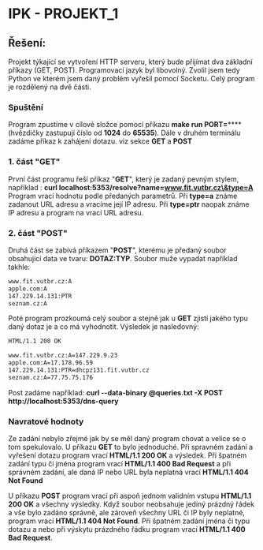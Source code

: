 # IPK - PROJEKT_1
## Řešení:
Projekt týkající se vytvoření HTTP serveru, který bude přijímat dva základní příkazy (GET, POST).
Programovací jazyk byl libovolný. Zvolil jsem tedy Python ve kterém jsem daný problém vyřešil pomocí Socketu. Celý program je rozdělený na dvě části.
### Spuštění
Program zpustíme v cílové složce pomocí příkazu **make run PORT=****** (hvězdičky zastupují číslo od **1024** do **65535**). Dále v druhém terminálu zadáme příkaz k zahájení dotazu. viz sekce **GET** a **POST**
### 1. část "GET"
První část programu řeší příkaz "**GET**", který je zadaný pevným stylem, například : **curl localhost:5353/resolve?name=www.fit.vutbr.cz\&type=A**
Program vrací hodnotu podle předaných parametrů. Při **type=a** známe zadanout URL adresu a vracíme její IP adresu. Při **type=ptr** naopak známe IP adresu a program na vrací URL adresu.

### 2. část "POST"
Druhá část se zabívá příkazem "**POST**", kterému je předaný soubor obsahujicí data ve tvaru: **DOTAZ:TYP**. Soubor muže vypadat například takhle:
```sh
www.fit.vutbr.cz:A
apple.com:A
147.229.14.131:PTR
seznam.cz:A
```
Poté program prozkoumá celý soubor a stejně jak u **GET** zjistí jakého typu daný dotaz je a co má vyhodnotit. Výsledek je nasledovný:
```sh
HTML/1.1 200 OK

www.fit.vutbr.cz:A=147.229.9.23
apple.com:A=17.178.96.59
147.229.14.131:PTR=dhcpz131.fit.vutbr.cz
seznam.cz:A=77.75.75.176
```
Post zadáme například: **curl --data-binary @queries.txt -X POST http://localhost:5353/dns-query**
### Navratové hodnoty
Ze zadání nebylo zřejmé jak by se měl daný program chovat a velice se o tom spekulovalo.
U příkazu **GET** to bylo jednoduché. Při spravném zadání a vyřešení dotazu program vrací **HTML/1.1 200 OK** a výsledek. Při špatném zadání typu či jména program vrací **HTML/1.1 400 Bad Request** a při správném zadání, ale daná IP nebo URL byla neplatná vrací **HTML/1.1 404 Not Found**

U příkazu **POST** program vrací při aspoň jednom validním vstupu **HTML/1.1 200 OK** a všechny výsledky. Když soubor neobsahuje jediný prázdný řádek a vše bylo zadáno správně, ale zároveň všechny URL či IP byly neplatné, program vrací **HTML/1.1 404 Not Found**. Při špatném zadání jména či typu dotazu a nebo při výskytu prázdného řádku program vrací **HTML/1.1 400 Bad Request**. 
